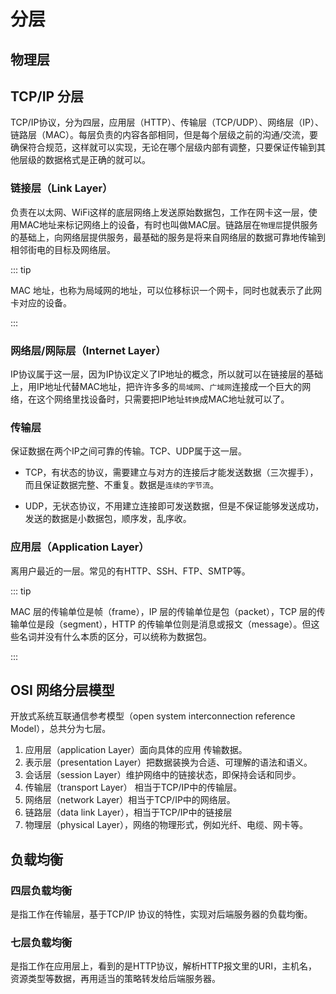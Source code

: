 # 分层

## 物理层

## TCP/IP 分层

TCP/IP协议，分为四层，应用层（HTTP）、传输层（TCP/UDP）、网络层（IP）、链路层（MAC）。每层负责的内容各部相同，但是每个层级之前的沟通/交流，要确保符合规范，这样就可以实现，无论在哪个层级内部有调整，只要保证传输到其他层级的数据格式是正确的就可以。

### 链接层（Link Layer）

负责在以太网、WiFi这样的底层网络上发送原始数据包，工作在网卡这一层，使用MAC地址来标记网络上的设备，有时也叫做MAC层。链路层在`物理层`提供服务的基础上，向网络层提供服务，最基础的服务是将来自网络层的数据可靠地传输到相邻街电的目标及网络层。

::: tip

MAC 地址，也称为局域网的地址，可以位移标识一个网卡，同时也就表示了此网卡对应的设备。

:::

### 网络层/网际层（Internet Layer）

IP协议属于这一层，因为IP协议定义了IP地址的概念，所以就可以在链接层的基础上，用IP地址代替MAC地址，把许许多多的`局域网`、`广域网`连接成一个巨大的网络，在这个网络里找设备时，只需要把IP地址`转换`成MAC地址就可以了。

### 传输层

保证数据在两个IP之间可靠的传输。TCP、UDP属于这一层。

- TCP，有状态的协议，需要建立与对方的连接后才能发送数据（三次握手），而且保证数据完整、不重复。数据是`连续的字节流`。

- UDP，无状态协议，不用建立连接即可发送数据，但是不保证能够发送成功，发送的数据是小数据包，顺序发，乱序收。

### 应用层（Application Layer）

 离用户最近的一层。常见的有HTTP、SSH、FTP、SMTP等。

::: tip

MAC 层的传输单位是帧（frame），IP 层的传输单位是包（packet），TCP 层的传输单位是段（segment），HTTP 的传输单位则是消息或报文（message）。但这些名词并没有什么本质的区分，可以统称为数据包。

:::

## OSI 网络分层模型

开放式系统互联通信参考模型（open system interconnection reference Model），总共分为七层。

1. 应用层（application Layer）面向具体的应用 传输数据。
2. 表示层（presentation Layer）把数据装换为合适、可理解的语法和语义。
3. 会话层（session Layer）维护网络中的链接状态，即保持会话和同步。
4. 传输层（transport Layer） 相当于TCP/IP中的传输层。
5. 网络层（network Layer）相当于TCP/IP中的网络层。
6. 链路层（data link Layer），相当于TCP/IP中的链接层
7. 物理层（physical Layer），网络的物理形式，例如光纤、电缆、网卡等。

## 负载均衡

### 四层负载均衡

是指工作在传输层，基于TCP/IP 协议的特性，实现对后端服务器的负载均衡。

### 七层负载均衡

是指工作在应用层上，看到的是HTTP协议，解析HTTP报文里的URI，主机名，资源类型等数据，再用适当的策略转发给后端服务器。